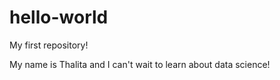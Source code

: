 # hello-world
My first repository!

My name is Thalita and I can't wait to learn about data science!
